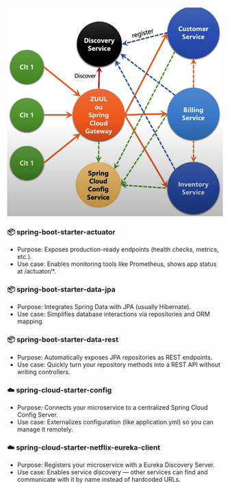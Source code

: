 ![img.png](img.png)


### 📦 spring-boot-starter-actuator
* Purpose: Exposes production-ready endpoints (health checks, metrics, etc.).
* Use case: Enables monitoring tools like Prometheus, shows app status at /actuator/*.

### 📦 spring-boot-starter-data-jpa
* Purpose: Integrates Spring Data with JPA (usually Hibernate).
* Use case: Simplifies database interactions via repositories and ORM mapping.

### 📦 spring-boot-starter-data-rest
* Purpose: Automatically exposes JPA repositories as REST endpoints.
* Use case: Quickly turn your repository methods into a REST API without writing controllers.

### ☁️ spring-cloud-starter-config
* Purpose: Connects your microservice to a centralized Spring Cloud Config Server.
* Use case: Externalizes configuration (like application.yml) so you can manage it remotely.

### ☁️ spring-cloud-starter-netflix-eureka-client
* Purpose: Registers your microservice with a Eureka Discovery Server.
* Use case: Enables service discovery — other services can find and communicate with it by name instead of hardcoded URLs.
